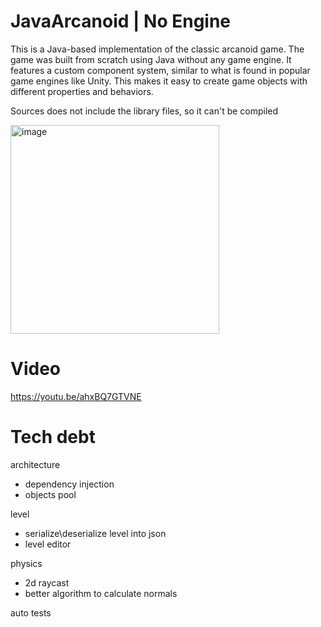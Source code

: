 # JavaArcanoid | No Engine
This is a Java-based implementation of the classic arcanoid game. The game was built from scratch using Java without any game engine. It features a custom component system, similar to what is found in popular game engines like Unity. This makes it easy to create game objects with different properties and behaviors.

Sources does not include the library files, so it can't be compiled

<img width="334" alt="image" src="https://user-images.githubusercontent.com/12995556/235505578-861ccbb8-3178-4446-9ad6-746cd1ba6ec1.png">

# Video 
https://youtu.be/ahxBQ7GTVNE


# Tech debt
architecture
- dependency injection
- objects pool 

level
- serialize\deserialize level into json
- level editor

physics
- 2d raycast
- better algorithm to calculate normals

auto tests
